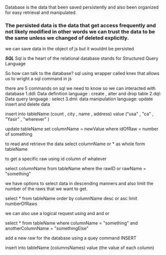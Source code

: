 Database is the data that been saved persistently and also been organized for easy retrieval and manipulated.

### The persisted data is the data that get access frequently and not likely modified in other words we can trust the data to be the same unless we changed of deleted explicitly.

we can save data in the object of js but it wouldnt be persisted

**_SQL_**
Sql is the heart of the relational database
stands for Structured Query Language

So how can talk to the database?
sql
using wrapper called knex that allows us to wright a sql command in js

there are 5 commands on sql we need to know so we can interacted with
database
1.ddl: Data definition language : create , alter and drop table
2.dql: Data query language : select
3.dml: data manipulation language: update insert and delete data

insert into tableName (count , city , name , address)
value ("usa" , "ca" , "Yasir" , "wherever" )

update tableName set columnName = newValue where idOfRaw = number of something

to read and retrieve the data
select columnName or \* as whole form tableName

to get a specific raw using id column of whatever

select columnName from tableName
where the rawID or rawName = "something"

we have options to select data in descending manners and also
limit the number of the raws that we want to get.

select \* from tableName
order by columnName desc or asc
limit numberOfRaws

we can also use a logical request using and and or

select \* from tableName
where columnName = "something"
and anotherColumnName = "somethingElse"

add a new raw for the database using a quey command INSERT

insert into tableName (columnsNames)
value (the value of each column)
